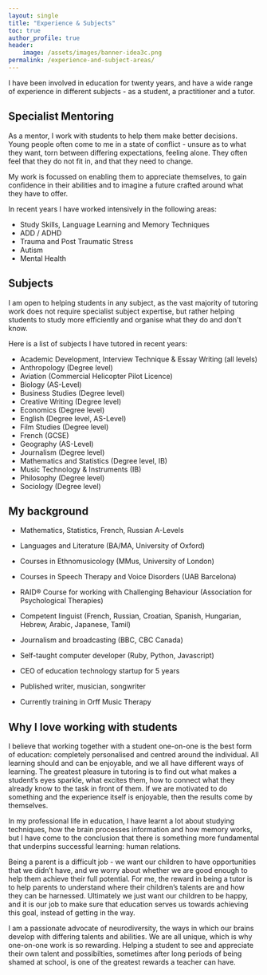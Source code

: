 ```yaml
---
layout: single
title: "Experience & Subjects"
toc: true
author_profile: true
header:
    image: /assets/images/banner-idea3c.png
permalink: /experience-and-subject-areas/
---
```

I have been involved in education for twenty years, and have a wide range of experience in different subjects - as a student, a practitioner and a tutor.

## Specialist Mentoring
As a mentor, I work with students to help them make better decisions. Young people often come to me in a state of conflict - unsure as to what they want, torn between differing expectations, feeling alone. They often feel that they do not fit in, and that they need to change.

My work is focussed on enabling them to appreciate themselves, to gain confidence in their abilities and to imagine a future crafted around what they have to offer.

In recent years I have worked intensively in the following areas:

- Study Skills, Language Learning and Memory Techniques
- ADD / ADHD
- Trauma and Post Traumatic Stress
- Autism
- Mental Health

## Subjects
I am open to helping students in any subject, as the vast majority of tutoring work does not require specialist subject expertise, but rather helping students to study more efficiently and organise what they do and don't know.

Here is a list of subjects I have tutored in recent years:

- Academic Development, Interview Technique & Essay Writing (all levels)
- Anthropology (Degree level)
- Aviation (Commercial Helicopter Pilot Licence)
- Biology (AS-Level)
- Business Studies (Degree level)
- Creative Writing (Degree level)
- Economics (Degree level)
- English (Degree level, AS-Level)
- Film Studies (Degree level)
- French (GCSE)
- Geography (AS-Level)
- Journalism (Degree level)
- Mathematics and Statistics (Degree level, IB)
- Music Technology & Instruments (IB)
- Philosophy (Degree level)
- Sociology (Degree level)

## My background
- Mathematics, Statistics, French, Russian A-Levels
- Languages and Literature (BA/MA, University of Oxford)
- Courses in Ethnomusicology (MMus, University of London)
- Courses in Speech Therapy and Voice Disorders (UAB Barcelona)
- RAID® Course for working with Challenging Behaviour (Association for Psychological Therapies)

- Competent linguist (French, Russian, Croatian, Spanish, Hungarian, Hebrew, Arabic, Japanese, Tamil)
- Journalism and broadcasting (BBC, CBC Canada)
- Self-taught computer developer (Ruby, Python, Javascript)
- CEO of education technology startup for 5 years
- Published writer, musician, songwriter
- Currently training in Orff Music Therapy

## Why I love working with students
I believe that working together with a student one-on-one is the best form of education: completely personalised and centred around the individual. All learning should and can be enjoyable, and we all have different ways of learning. The greatest pleasure in tutoring is to find out what makes a student’s eyes sparkle, what excites them, how to connect what they already know to the task in front of them. If we are motivated to do something and the experience itself is enjoyable, then the results come by themselves.

In my professional life in education, I have learnt a lot about studying techniques, how the brain processes information and how memory works, but I have come to the conclusion that there is something more fundamental that underpins successful learning: human relations.

Being a parent is a difficult job - we want our children to have opportunities that we didn’t have, and we worry about whether we are good enough to help them achieve their full potential. For me, the reward in being a tutor is to help parents to understand where their children’s talents are and how they can be harnessed. Ultimately we just want our children to be happy, and it is our job to make sure that education serves us towards achieving this goal, instead of getting in the way.

I am a passionate advocate of neurodiversity, the ways in which our brains develop with differing talents and abilities. We are all unique, which is why one-on-one work is so rewarding. Helping a student to see and appreciate their own talent and possibilties, sometimes after long periods of being shamed at school, is one of the greatest rewards a teacher can have.


